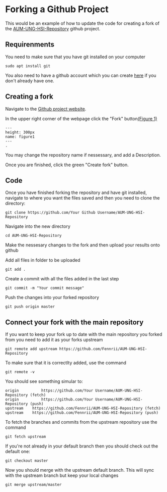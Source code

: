 # Forking a Github Project

This would be an example of how to update the code for creating a fork of the [AUM-UNG-HSI-Repository](https://github.com/Fennrii/AUM-UNG-HSI-Repository) github project.

## Requirenments

You need to make sure that you have git installed on your computer
```
sudo apt install git
```

You also need to have a github account which you can create [here](https://github.com/signup?ref_cta=Sign+up&ref_loc=header+logged+out&ref_page=%2F&source=header-home) if you don't already have one.

## Creating a fork

Navigate to the [Github project website](https://github.com/Fennrii/AUM-UNG-HSI-Repository).

In the upper right corner of the webpage click the "Fork" button[(Figure 1)](figure1)
```{figure} /images/ForkFigure1.png
---
height: 300px
name: figure1
---
.
```

You may change the repository name if nessessary, and add a Description.

Once you are finished, click the green "Create fork" button.

## Code

Once you have finished forking the repository and have git installed, navigate to where you want the files saved and then you need to clone the directory:
```
git clone https://github.com/Your Github Username/AUM-UNG-HSI-Repository
```

Navigate into the new directory 
```
cd AUM-UNG-HSI-Repository
```

Make the nessesary changes to the fork and then upload your results onto github

Add all files in folder to be uploaded
```
git add .
```
Create a commit with all the files added in the last step
```
git commit -m "Your commit message"
```
Push the changes into your forked repository
```
git push origin master
```


## Connect your fork with the main repository

If you want to keep your fork up to date with the main repository you forked from you need to add it as your forks upstream
```
git remote add upstream https://github.com/Fennrii/AUM-UNG-HSI-Repository
```

To make sure that it is correctlty added, use the command 
```
git remote -v
```

You should see something simular to:
```
origin	        https://github.com/Your Username/AUM-UNG-HSI-Repository (fetch)
origin	        https://github.com/Your Username/AUM-UNG-HSI-Repository (push)
upstream	https://github.com/Fennrii/AUM-UNG-HSI-Repository (fetch)
upstream	https://github.com/Fennrii/AUM-UNG-HSI-Repository (push)
```

To fetch the branches and commits from the upstream repository use the command 
```
git fetch upstream
```

If you're not already in your default branch then you should check out the default one:
```
git checkout master
```

Now you should merge with the upstream default branch. This will sync with the upstream branch but keep your local changes
```
git merge upstream/master
```

